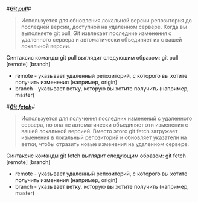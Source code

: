 #<u>***Git pull***</u># 

>Используется для обновления локальной версии репозитория до последней версии, доступной на удаленном сервере. 
Когда вы выполняете git pull, Git извлекает последние изменения с удаленного сервера и автоматически объединяет их с вашей локальной версии.

Синтаксис команды git pull выглядит следующим образом: git pull [remote] [branch]<br>
- remote - указывает удаленный репозиторий, с которого вы хотите получить изменения (например, origin)<br>
- branch - указывает ветку, которую вы хотите получить (например, master)<br>

#<u>***Git fetch***</u>#

> Используется для получения последних изменений с удаленного сервера, но она не автоматически объединяет эти изменения с вашей локальной версией. Вместо этого git fetch загружает изменения в локальный репозиторий и обновляет указатели на ветки, чтобы отразить новые изменения на удаленном сервере.

Синтаксис команды git fetch выглядит следующим образом: git fetch [remote] [branch]<br>
- remote - указывает удаленный репозиторий, с которого вы хотите получить изменения (например, origin)<br>
- branch - указывает ветку, которую вы хотите получить (например, master)<br>